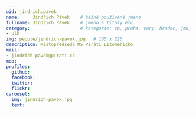 ```yaml
---
uid: jindrich.pavek
name:     Jindřich Pávek  	# běžně používáné jméno
fullname: Jindřich Pávek  	# jméno s tituly etc.
category:                 	# kategorie: rp, praha, vary, hradec, jmk, senat
- ulk
img: people/jindrich-pavek.jpg   # 165 x 220
description: Místopředseda MS Piráti Litomeřicko
mail:
- jindrich.pavek@pirati.cz
mob:			  
profiles:
  github:                 
  facebook: 		  
  twitter: 		  
  flickr:     		
carousel:
  img: jindrich-pavek.jpg
  text: 
---
```


